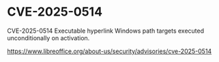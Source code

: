 # CVE-2025-0514

CVE-2025-0514
Executable hyperlink Windows path targets executed unconditionally on activation.


https://www.libreoffice.org/about-us/security/advisories/cve-2025-0514
